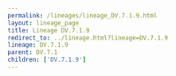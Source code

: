```yaml
---
permalink: /lineages/lineage_DV.7.1.9.html
layout: lineage_page
title: Lineage DV.7.1.9
redirect_to: ../lineage.html?lineage=DV.7.1.9
lineage: DV.7.1.9
parent: DV.7.1
children: ['DV.7.1.9']
---
```

